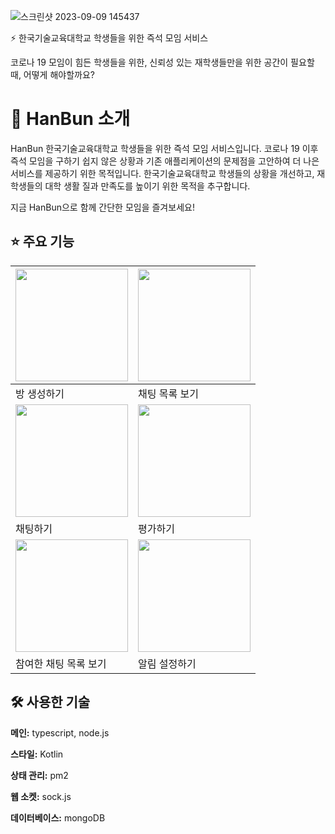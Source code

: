 ![스크린샷 2023-09-09 145437](https://github.com/Koreatech-Thunder/Thunder-Server/assets/74229148/7324b0a2-9472-44d4-8e35-a84cbb8effcf)


⚡ 한국기술교육대학교 학생들을 위한 즉석 모임 서비스

코로나 19 모임이 힘든 학생들을 위한, 신뢰성 있는 재학생들만을 위한 공간이 필요할 때, 어떻게 해야할까요?

# 📘 HanBun 소개
HanBun 한국기술교육대학교 학생들을 위한 즉석 모임 서비스입니다. 코로나 19 이후 즉석 모임을 구하기 쉽지 않은 상황과 기존 애플리케이션의 문제점을 고안하여 더 나은 서비스를 제공하기 위한 목적입니다. 한국기술교육대학교 학생들의 상황을 개선하고, 재학생들의 대학 생활 질과 만족도를 높이기 위한 목적을 추구합니다.

지금 HanBun으로 함께 간단한 모임을 즐겨보세요!

## ⭐️ 주요 기능
| <img width="180px" src="https://github.com/Koreatech-Thunder/Thunder-Server/assets/74229148/ee83d841-b560-4b5b-a114-f6a90ae8b920"> |<img width="180px" src="https://github.com/Koreatech-Thunder/Thunder-Server/assets/74229148/0c2ab841-9b64-4dd1-8d8f-f1887ade501b"> |
| --- | --- |
| 방 생성하기 | 채팅 목록 보기 |
|  <img width="180px" src="https://github.com/Koreatech-Thunder/Thunder-Server/assets/74229148/3442ef60-7538-47e4-8ec7-c6e78861fc0b">  | <img width="180px" src="https://github.com/Koreatech-Thunder/Thunder-Server/assets/74229148/d75115f0-abb8-47c1-bc38-a53c0a027036"> |
| 채팅하기 | 평가하기 |
| <img width="180px" src="https://github.com/Koreatech-Thunder/Thunder-Server/assets/74229148/9906e427-6a96-448c-a768-d5510ca1bd29"> | <img width="180px" src="https://github.com/Koreatech-Thunder/Thunder-Server/assets/74229148/32e22351-44f2-4892-81be-d6b3c0f7e959"> |
| 참여한 채팅 목록 보기 | 알림 설정하기 |



## 🛠 사용한 기술

**메인:** typescript, node.js

**스타일:** Kotlin

**상태 관리:** pm2

**웹 소켓:** sock.js

**데이터베이스:** mongoDB


